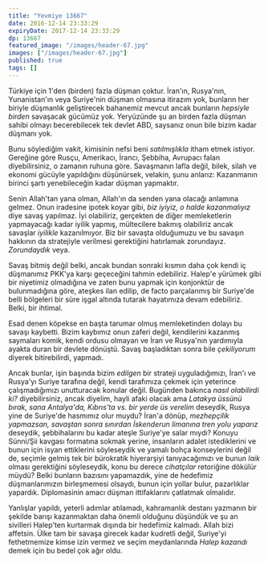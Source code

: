 ```yaml
---
title: "Yevmiye 13667"
date: 2016-12-14 23:33:29
expiryDate: 2017-12-14 23:33:29
dp: 13667
featured_image: "/images/header-67.jpg"
images: ["/images/header-67.jpg"]
published: true
tags: []
---
```




Türkiye için 1'den (birden) fazla düşman çoktur. İran'ın, Rusya'nın,
Yunanistan'ın veya Suriye'nin düşman olmasına itirazım yok, bunların her biriyle
düşmanlık geliştirecek bahanemiz mevcut ancak bunların *hepsiyle birden*
savaşacak gücümüz yok. Yeryüzünde şu an birden fazla düşman sahibi olmayı
becerebilecek tek devlet ABD, saysanız onun bile bizim kadar düşmanı yok.

Bunu söylediğim vakit, kimisinin nefsi beni *satılmışlıkla* itham etmek
istiyor. Gereğine göre Rusçu, Amerikacı, İrancı, Şebbiha, Avrupacı falan
diyebilirsiniz, o zamanın ruhuna göre. Savaşmanın lafla değil, bilek, silah ve
ekonomi gücüyle yapıldığını düşünürsek, velakin, şunu anlarız: Kazanmanın
birinci şartı yenebileceğin kadar düşman yapmaktır.

Senin Allah'tan yana olman, Allah'ın da senden yana olacağı anlamına
gelmez. Onun iradesine ipotek koyar gibi, *biz iyiyiz, o halde kazanmalıyız*
diye savaş yapılmaz. İyi olabiliriz, gerçekten de diğer memleketlerin
yapmayacağı kadar iyilik yapmış, mültecilere bakmış olabiliriz ancak savaşlar
*iyilikle* kazanılmıyor. Biz bir savaşta olduğumuzu ve bu savaşın hakkının da
stratejiyle verilmesi gerektiğini hatırlamak zorundayız. *Zorundaydık* veya.

Savaş bitmiş değil belki, ancak bundan sonraki kısmın daha çok kendi iç
düşmanımız PKK'ya karşı geçeceğini tahmin edebiliriz. Halep'e yürümek gibi bir
niyetimiz olmadığına ve zaten bunu yapmak için konjonktür de bulunmadığına göre,
ateşkes ilan edilip, de facto parçalanmış bir Suriye'de belli bölgeleri bir süre
işgal altında tutarak hayatımıza devam edebiliriz. Belki, bir ihtimal.

Esad denen köpekse en başta tarumar olmuş memleketinden dolayı bu savaşı
kaybetti. Bizim kaybımız onun zaferi değil, kendilerini kazanmış saymaları
komik, kendi ordusu olmayan ve İran ve Rusya'nın yardımıyla ayakta duran bir
devlete dönüştü. Savaş başladıktan sonra bile *çekiliyorum* diyerek
bitirebilirdi, yapmadı.

Ancak bunlar, işin başında bizim *edilgen* bir strateji uyguladığımızı, İran'ı
ve Rusya'yı Suriye tarafına değil, kendi tarafımıza çekmek için yeterince
çalışmadığımızı unutturacak konular değil. Bugünden bakınca *nasıl olabilirdi
ki?* diyebilirsiniz, ancak diyelim, hayli afaki olacak ama *Latakya üssünü
bırak, sana Antalya'da, Kıbrıs'ta vs. bir yerde üs verelim* deseydik, Rusya yine
de Suriye'de hasmımız olur muydu? İran'a dönüp, *mezhepçilik yapmazsan, savaştan
sonra sınırdan İskenderun limanına tren yolu yaparız* deseydik, şebbihalarını bu
kadar ateşle Suriye'ye salar mıydı? Konuyu Sünni/Şii kavgası formatına sokmak
yerine, insanların adalet istediklerini ve bunun için isyan ettiklerini
söyleseydik ve yamalı bohça konseylerini değil de, seçimle gelmiş tek bir
bürokratik hiyerarşiyi tanıyacağımızı ve bunun *laik* olması gerektiğini
söyleseydik, konu bu derece *cihatçılar* retoriğine dökülür müydü?  Belki
bunların bazısını yapamazdık, yine de hedefimiz düşmanlarımızın birleşmemesi
olsaydı, bunun için yollar bulur, pazarlıklar yapardık. Diplomasinin amacı
düşman ittifaklarını çatlatmak olmalıdır.

Yanlışlar yapıldı, yeterli adımlar atılamadı, kahramanlık destanı yazmanın bir
şekilde barışı kazanmaktan daha önemli olduğunu düşündük ve şu an sivilleri
Halep'ten kurtarmak dışında bir hedefimiz kalmadı. Allah bizi affetsin. Ülke tam
bir savaşa girecek kadar kudretli değil, Suriye'yi fethetmemize kimse izin
vermez ve seçim meydanlarında *Halep kazandı* demek için bu bedel çok ağır oldu.
